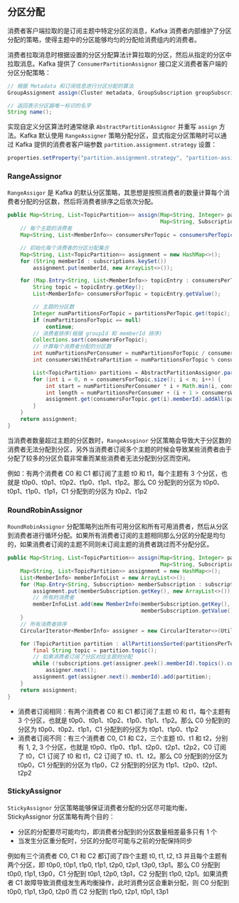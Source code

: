 ## 分区分配
消费者客户端拉取的是订阅主题中特定分区的消息，Kafka 消费者内部维护了分区分配的策略，使得主题中的分区能够均匀的分配给消费组内的消费者。

消费者拉取消息时根据设置的分区分配算法计算拉取的分区，然后从指定的分区中拉取消息。Kafka 提供了 `ConsumerPartitionAssignor` 接口定义消费者客户端的分区分配策略：
```java
// 根据 Metadata 和订阅信息进行分区分配的算法
GroupAssignment assign(Cluster metadata, GroupSubscription groupSubscription);

// 返回表示分区器唯一标识的名字
String name();
```
实现自定义分区算法时通常继承 `AbstractPartitionAssignor` 并重写 `assign` 方法。Kafka 默认使用 `RangeAssigner` 策略分配分区，显式指定分区策略时可以通过 Kafka 提供的消费者客户端参数 `partition.assignment.strategy` 设置：
```java
properties.setProperty("partition.assignment.strategy", "partition-assignment-strategy-class");
```

### RangeAssignor
`RangeAssigor` 是 Kafka 的默认分区策略，其思想是按照消费者的数量计算每个消费者分配的分区数，然后将消费者排序之后依次分配。
```java
public Map<String, List<TopicPartition>> assign(Map<String, Integer> partitionsPerTopic,
                                                Map<String, Subscription> subscriptions) {
    // 每个主题的消费者
    Map<String, List<MemberInfo>> consumersPerTopic = consumersPerTopic(subscriptions);

    // 初始化每个消费者的分区分配集合
    Map<String, List<TopicPartition>> assignment = new HashMap<>();
    for (String memberId : subscriptions.keySet())
        assignment.put(memberId, new ArrayList<>());

    for (Map.Entry<String, List<MemberInfo>> topicEntry : consumersPerTopic.entrySet()) {
        String topic = topicEntry.getKey();
        List<MemberInfo> consumersForTopic = topicEntry.getValue();

        // 主题的分区数
        Integer numPartitionsForTopic = partitionsPerTopic.get(topic);
        if (numPartitionsForTopic == null)
            continue;
        // 消费者排序(根据 groupId 和 memberId 排序)
        Collections.sort(consumersForTopic);
        // 计算每个消费者分配的分区数
        int numPartitionsPerConsumer = numPartitionsForTopic / consumersForTopic.size();
        int consumersWithExtraPartition = numPartitionsForTopic % consumersForTopic.size();

        List<TopicPartition> partitions = AbstractPartitionAssignor.partitions(topic, numPartitionsForTopic);
        for (int i = 0, n = consumersForTopic.size(); i < n; i++) {
            int start = numPartitionsPerConsumer * i + Math.min(i, consumersWithExtraPartition);
            int length = numPartitionsPerConsumer + (i + 1 > consumersWithExtraPartition ? 0 : 1);
            assignment.get(consumersForTopic.get(i).memberId).addAll(partitions.subList(start, start + length));
        }
    }
    return assignment;
}
```
当消费者数量超过主题的分区数时，`RangeAssginor` 分区策略会导致大于分区数的消费者无法分配到分区，另外当消费者订阅多个主题的时候会导致某些消费者由于分配了较多的分区负载非常重而某些消费者无法分配到分区而空闲。

例如：有两个消费者 C0 和 C1 都订阅了主题 t0 和 t1，每个主题有 3 个分区，也就是 t0p0、t0p1、t0p2、t1p0、t1p1、t1p2。那么 C0 分配到的分区为 t0p0、t0p1、t1p0、t1p1，C1 分配到的分区为 t0p2、t1p2
### RoundRobinAssignor
`RoundRobinAssignor` 分配策略列出所有可用分区和所有可用消费者，然后从分区到消费者进行循环分配。如果所有消费者订阅的主题相同那么分区的分配是均匀的，如果消费者订阅的主题不同则未订阅主题的消费者跳过而不分配分区。
```java
public Map<String, List<TopicPartition>> assign(Map<String, Integer> partitionsPerTopic,
                                                Map<String, Subscription> subscriptions) {
    Map<String, List<TopicPartition>> assignment = new HashMap<>();
    List<MemberInfo> memberInfoList = new ArrayList<>();
    for (Map.Entry<String, Subscription> memberSubscription : subscriptions.entrySet()) {
        assignment.put(memberSubscription.getKey(), new ArrayList<>());
        // 所有的消费者
        memberInfoList.add(new MemberInfo(memberSubscription.getKey(),
                                          memberSubscription.getValue().groupInstanceId()));
    }
    // 所有消费者排序
    CircularIterator<MemberInfo> assigner = new CircularIterator<>(Utils.sorted(memberInfoList));

    for (TopicPartition partition : allPartitionsSorted(partitionsPerTopic, subscriptions)) {
        final String topic = partition.topic();
        // 如果消费者订阅了分区对应主题则分配
        while (!subscriptions.get(assigner.peek().memberId).topics().contains(topic))
            assigner.next();
        assignment.get(assigner.next().memberId).add(partition);
    }
    return assignment;
}
```
- 消费者订阅相同：有两个消费者 C0 和 C1 都订阅了主题 t0 和 t1，每个主题有 3 个分区，也就是 t0p0、t0p1、t0p2、t1p0、t1p1、t1p2。那么 C0 分配到的分区为 t0p0、t0p2、t1p1，C1 分配到的分区为 t0p1、t1p0、t1p2
- 消费者订阅不同：有三个消费者 C0, C1 和 C2，三个主题 t0、t1 和 t2，分别有 1, 2, 3 个分区，也就是 t0p0、t1p0、t1p1、t2p0、t2p1、t2p2，C0 订阅了 t0，C1 订阅了 t0 和 t1，C2 订阅了 t0、t1、t2。那么 C0 分配到的分区为 t0p0，C1 分配到的分区为 t1p0，C2 分配到的分区为 t1p1、t2p0、t2p1、t2p2

### StickyAssignor

`StickyAssignor` 分区策略能够保证消费者分配的分区尽可能均衡，StickyAssignor 分区策略有两个目的：
- 分区的分配要尽可能均匀，即消费者分配到的分区数量相差最多只有 1 个
- 当发生分区重分配时，分区的分配尽可能与之前的分配保持同步
  

例如有三个消费者 C0, C1 和 C2 都订阅了四个主题 t0, t1, t2, t3 并且每个主题有两个分区，即 t0p0, t0p1, t1p0, t1p1, t2p0, t2p1, t3p0, t3p1。那么 C0 分配到 t0p0, t1p1, t3p0，C1 分配到 t0p1, t2p0, t3p1，C2 分配到 t1p0, t2p1。如果消费者 C1 故障导致消费组发生再均衡操作，此时消费分区会重新分配，则 C0 分配到 t0p0, t1p1, t3p0, t2p0 而 C2 分配到 t1p0, t2p1, t0p1, t3p1

